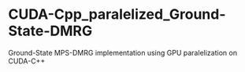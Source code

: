 # CUDA-Cpp_paralelized_Ground-State-DMRG
Ground-State MPS-DMRG implementation using GPU paralelization on CUDA-C++
